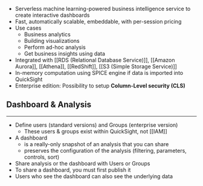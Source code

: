 - Serverless machine learning-powered business intelligence service to create interactive dashboards
- Fast, automatically scalable, embeddable, with per-session pricing
- Use cases
	- Business analytics
	- Building visualizations
	- Perform ad-hoc analysis
	- Get business insights using data
- Integrated with [[RDS (Relational Database Service)]], [[Amazon Aurora]], [[Athena]], [[RedShift]], [[S3 (Simple Storage Service)]]
- In-memory computation using SPICE engine if data is imported into QuickSight
- Enterprise edition: Possibility to setup __Column-Level security (CLS)__

## Dashboard & Analysis
---
- Define users (standard versions) and Groups (enterprise version)
	- These users & groups exist within QuickSight, not [[IAM]]
- A dashboard
	- is a really-only snapshot of an analysis that you can share
	- preserves the configuration of the analysis (filtering, parameters, controls, sort)
- Share analysis or the dashboard with Users or Groups
- To share a dashboard, you must first publish it
- Users who see the dashboard can also see the underlying data